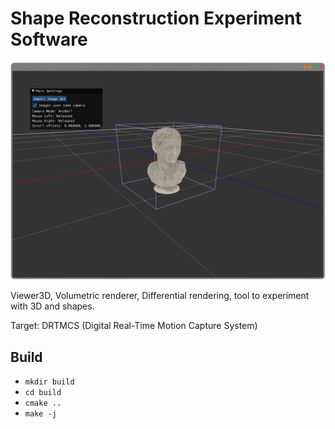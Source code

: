 # Shape Reconstruction Experiment Software  

![](screen1.png?raw=true)

Viewer3D, Volumetric renderer, Differential rendering, tool to experiment with 3D and shapes.

Target: DRTMCS (Digital Real-Time Motion Capture System)

## Build

- `mkdir build`
- `cd build`
- `cmake ..`
- `make -j`
